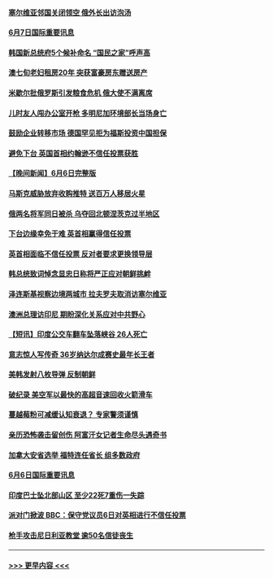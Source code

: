 #### [塞尔维亚邻国关闭领空 俄外长出访泡汤](../pages/prog202/a103449187.md?t=06071901) 
#### [6月7日国际重要讯息](../pages/prog202/a103449160.md?t=06071901) 
#### [韩国新总统府5个候补命名 “国民之家”呼声高](../pages/prog202/a103449116.md?t=06071901) 
#### [澳七旬老妇租房20年 突获富豪房东赠送房产](../pages/prog202/a103449059.md?t=06071901) 
#### [米歇尔批俄罗斯引发粮食危机 俄大使不满离席](../pages/prog202/a103449029.md?t=06071901) 
#### [儿时友人闯办公室开枪 多明尼加环境部长当场身亡](../pages/prog202/a103449009.md?t=06071901) 
#### [鼓励企业转移市场 德国罕见拒为福斯投资中国担保](../pages/prog202/a103448942.md?t=06071901) 
#### [避免下台 英国首相约翰逊不信任投票获胜](../pages/prog202/a103448897.md?t=06071901) 
#### [【晚间新闻】6月6日完整版](../pages/prog202/a103448889.md?t=06071901) 
#### [马斯克威胁放弃收购推特 送百万人移居火星](../pages/prog202/a103448822.md?t=06071901) 
#### [俄两名将军同日被杀 乌夺回北顿涅茨克过半地区](../pages/prog202/a103448814.md?t=06071901) 
#### [下台边缘幸免于难 英首相赢得信任投票](../pages/prog202/a103448810.md?t=06071901) 
#### [英首相面临不信任投票 反对者要求更换领导层](../pages/prog202/a103448666.md?t=06071901) 
#### [韩总统致词悼念显忠日称将严正应对朝鲜挑衅](../pages/prog202/a103448549.md?t=06071901) 
#### [泽连斯基视察边境两城市 拉夫罗夫取消访塞尔维亚](../pages/prog202/a103448551.md?t=06071901) 
#### [澳洲总理访印尼 期盼深化关系应对中共野心](../pages/prog202/a103448547.md?t=06071901) 
#### [【短讯】印度公交车翻车坠落峡谷 26人死亡](../pages/prog202/a103448545.md?t=06071901) 
#### [意志惊人写传奇 36岁纳达尔成赛史最年长王者](../pages/prog202/a103448555.md?t=06071901) 
#### [美韩发射八枚导弹 反制朝鲜](../pages/prog202/a103448541.md?t=06071901) 
#### [破纪录 美空军以最快的高超音速回收火箭滑车](../pages/prog202/a103448337.md?t=06071901) 
#### [蔓越莓粉可减缓认知衰退？ 专家警须谨慎](../pages/prog202/a103448320.md?t=06071901) 
#### [亲历恐怖袭击留创伤 阿富汗女记者生命尽头遇奇书](../pages/prog202/a103447620.md?t=06071901) 
#### [加拿大安省选举 福特连任省长 组多数政府](../pages/prog202/a103448294.md?t=06071901) 
#### [6月6日国际重要讯息](../pages/prog202/a103448286.md?t=06071901) 
#### [印度巴士坠北部山区 至少22死7重伤一失踪](../pages/prog202/a103448219.md?t=06071901) 
#### [派对门掀波 BBC：保守党议员6日对英相进行不信任投票](../pages/prog202/a103448182.md?t=06071901) 
#### [枪手攻击尼日利亚教堂 逾50名信徒丧生](../pages/prog202/a103448047.md?t=06071901) 

----
#### [ >>> 更早内容 <<< ](../indexes/prog202-earlier.md)

